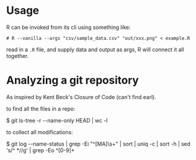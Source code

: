 # Usage

R can be invoked from its cli using something like:

    # R --vanilla --args "csv/sample_data.csv" "out/xxx.png" < example.R

read in a `.R` file, and supply data and output as args, R will connect it all together.

# Analyzing a git repository

As inspired by Kent Beck's Closure of Code (can't find earl).

to find all the files in a repo:

   $ git ls-tree -r --name-only HEAD | wc -l

to collect all modifications:

  $ git log --name-status | grep -Ei "^[MA]\s+" | sort | uniq -c | sort -h | sed 's/^ *//g' | grep -Eo ^[0-9]+


